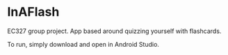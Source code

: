 # InAFlash
EC327 group project. App based around quizzing yourself with flashcards.


To run, simply download and open in Android Studio.
